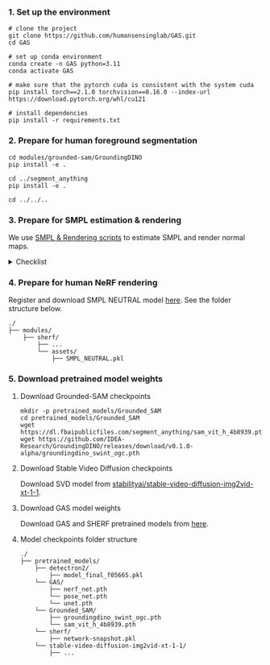 ### 1. Set up the environment
```
# clone the project
git clone https://github.com/humansensinglab/GAS.git
cd GAS

# set up conda environment
conda create -n GAS python=3.11
conda activate GAS 

# make sure that the pytorch cuda is consistent with the system cuda
pip install torch==2.1.0 torchvision==0.16.0 --index-url https://download.pytorch.org/whl/cu121

# install dependencies
pip install -r requirements.txt
```

### 2. Prepare for human foreground segmentation
```
cd modules/grounded-sam/GroundingDINO
pip install -e .

cd ../segment_anything
pip install -e .

cd ../../..
```

### 3. Prepare for SMPL estimation & rendering
We use [SMPL & Rendering scripts](https://github.com/fudan-generative-vision/champ/blob/master/docs/data_process.md) to estimate SMPL and render normal maps. 

<details>
<summary>Checklist</summary>

- Install blender
- Install 4D-Humans under this project directory; 
use `python -m scripts.pretrained_models.download --hmr2` to download the checkpoints
- Install detectron2; use `python -m scripts.pretrained_models.download --detectron2` to download the checkpoints
</details>

### 4. Prepare for human NeRF rendering
Register and download SMPL NEUTRAL model [here](https://smpl.is.tue.mpg.de/). See the folder structure below. 
```
./
├── modules/
    ├── sherf/
        ├── ...
        └── assets/
            ├── SMPL_NEUTRAL.pkl
```


### 5. Download pretrained model weights
1. Download Grounded-SAM checkpoints

    ```
    mkdir -p pretrained_models/Grounded_SAM
    cd pretrained_models/Grounded_SAM
    wget https://dl.fbaipublicfiles.com/segment_anything/sam_vit_h_4b8939.pth
    wget https://github.com/IDEA-Research/GroundingDINO/releases/download/v0.1.0-alpha/groundingdino_swint_ogc.pth
    ```

2. Download Stable Video Diffusion checkpoints

    Download SVD model from [stabilityai/stable-video-diffusion-img2vid-xt-1-1](https://huggingface.co/stabilityai/stable-video-diffusion-img2vid-xt-1-1).

3. Download GAS model weights 

    Download GAS and SHERF pretrained models from [here](https://huggingface.co/yixinglu/GAS). 

4. Model checkpoints folder structure 
    ```
    ./
    ├── pretrained_models/
        ├── detectron2/
            ├── model_final_f05665.pkl
        └── GAS/
            ├── nerf_net.pth
            └── pose_net.pth
            └── unet.pth
        └── Grounded_SAM/
            ├── groundingdino_swint_ogc.pth
            └── sam_vit_h_4b8939.pth
        └── sherf/
            ├── network-snapshot.pkl
        └── stable-video-diffusion-img2vid-xt-1-1/
            ├── ...
    ```
